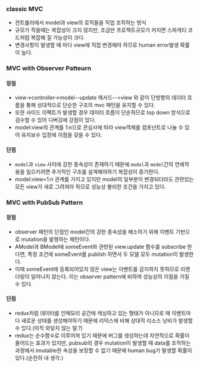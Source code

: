### classic MVC

-   컨트롤러에서 model과 view의 로직들을 직업 조작하는 방식
-   규모가 작을때는 복잡성이 크지 않지만, 조금만 프로젝트규모가 커지면 스파게티 코드처럼 복잡해 질 가능성이 크다.
-   변경사항이 발생할 때 마다 view에 직접 변경해야 하므로 human error발생 확률이 높다.

### MVC with Observer Patteurn

#### 장점

-   view->controller->model--update 메서드-->view 와 같이 단방향의 데이터 흐름을 통해 상대적으로 단순한 구조의 mvc 패턴을 유지할 수 있다.
-   또한 사이드 이펙트가 발생할 경우 데이터 흐름이 단순하므로 top down 방식으로 검수할 수 있어 디버깅에 강점이 있다.
-   model:view의 관계를 1:n으로 관심사에 따라 view객체를 컴포넌트로 나눌 수 있어 유지보수 입장에 이점을 갖을 수 있다.

#### 단점

-   `model`과 `view` 사이에 강한 종속성이 존재하기 때문에 `model`과 `model`간의 연쇄작용을 일으키려면 추가적인 구조를 설계해야하기 복잡성이 증가한다.
-   model:view=1:n 관계를 가지고 있지만 model의 일부분이 변경되더라도 관련있는 모든 view가 새로 그려져야 하므로 성능상 불리한 조건을 가지고 있다.

### MVC with PubSub Pattern

#### 장점

-   observer 패턴의 단점인 model간의 강한 종속성을 해소하기 위해 이벤트 기반으로 mutation을 발행하는 패턴이다.
-   AModel과 BModel에 someEvent와 관련된 view.update 함수를 subscribe 한다면, 특정 조건에 someEvent를 publish 하면서 두 모델 모두 mutation이 발생한다.
-   이때 someEvent에 등록되어있지 않은 view는 이벤트를 감지하지 못하므로 리랜더링이 일어나지 않는다. 이는 observer pattern에 비하여 성능상의 이점을 가질 수 있다.

#### 단점

-   redux처럼 데이터를 인메모리 공간에 캐싱하고 있는 형태가 아니므로 매 이벤트마다 새로운 상태를 생성해야하기 때문에 리덕스에 비해 상대적 리소스 낭비가 발생할 수 있다.(아직 와닿지 않는 말.?)
-   redux는 순수함수로 이루어져 있기 때문에 버그를 생성하는데 자연적으로 확률이 줄어드는 효과가 있지만, pubsub의 경우 mutation이 발생할 때 data를 조작하는 과정에서 imutable한 속성을 보장할 수 없기 때문에 human bug가 발생할 확률이 있다.(순전히 내 생각.)
